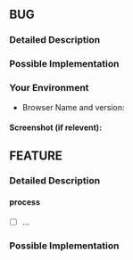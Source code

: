 <!--- BUG ? remove lines 24 till end ... and fill out the rest -->
<!--- FEATURE or ENHANCEMENT? remove lines 4: 23 and fill out the rest -->

## BUG
### Detailed Description
<!--- Provide a detailed description of the issue you're having -->
<!--- Steps to replicate the issue -->
<!--- Expected outcome or results -->
<!--- Current outcome or results -->


### Possible Implementation
<!--- Not obligatory, but suggest fixes or reasons for the bug -->


### Your Environment
<!--- Include as many relevant details about the environment you experienced the bug in -->
* Browser Name and version:


#### Screenshot (if relevent): <!-- only include if relevent -->


## FEATURE
### Detailed Description
<!--- Provide a detailed description of the change or addition you are proposing -->
#### process
- [ ] ...

### Possible Implementation
<!--- Not obligatory, but suggest an idea for how this can be done -->

